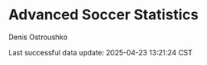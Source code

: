 # Advanced Soccer Statistics
Denis Ostroushko

<!-- gfm -->

Last successful data update: 2025-04-23 13:21:24 CST
